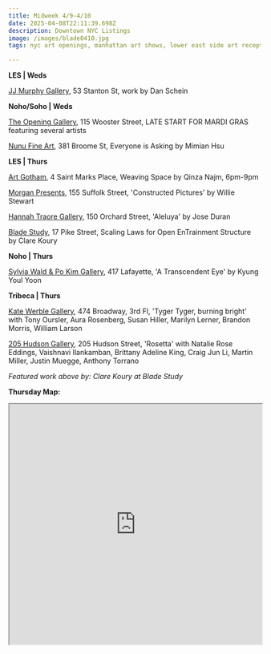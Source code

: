 ```yaml
---
title: Midweek 4/9-4/10
date: 2025-04-08T22:11:39.698Z
description: Downtown NYC Listings
image: /images/blade0410.jpg
tags: nyc art openings, manhattan art shows, lower east side art receptions, tribeca art, soho art

---
```

**L﻿ES | Weds**

[JJ Murphy Gallery](https://www.jjmurphygallery.com/), 53 Stanton St, work by Dan Schein

**N﻿oho/Soho | Weds**

[The Opening Gallery](https://www.theopeninggallery.com/), 115 Wooster Street, LATE START FOR MARDI GRAS featuring several artists

[Nunu Fine Art](https://www.nunufineart.com/new-york), 381 Broome St, Everyone is Asking by Mimian Hsu

**L﻿ES | Thurs**

[Art Gotham](https://www.instagram.com/artgotham), 4 Saint Marks Place, Weaving Space by Qinza Najm, 6pm-9pm

[Morgan Presents](https://www.morgan-presents.com/exhibitions/25-willie-stewart-constructed-pictures/press_release_text/), 155 Suffolk Street, 'Constructed Pictures' by Willie Stewart

[Hannah Traore Gallery](https://hannahtraoregallery.com/exhibition/aleluya/), 150 Orchard Street, 'Aleluya' by Jose Duran

[Blade Study](https://www.bladestudy.net/exhibitions), 17 Pike Street, Scaling Laws for Open EnTrainment Structure by Clare Koury

**N﻿oho | Thurs**

[Sylvia Wald & Po Kim Gallery](https://swpk.org/), 417 Lafayette, 'A Transcendent Eye' by Kyung Youl Yoon

**T﻿ribeca | Thurs**

[Kate Werble Gallery](https://www.katewerblegallery.com/), 474 Broadway, 3rd Fl, 'Tyger Tyger, burning bright' with Tony Oursler, Aura Rosenberg, Susan Hiller, Marilyn Lerner, Brandon Morris, William Larson

[205 Hudson Gallery](https://www.205hudsongallery.org/), 205 Hudson Street, 'Rosetta' with Natalie Rose Eddings, Vaishnavi Ilankamban, Brittany Adeline King, Craig Jun Li, Martin Miller, Justin Muegge, Anthony Torrano

*F﻿eatured work above by: Clare Koury at Blade Study*

**T﻿hursday Map:**

<iframe src="https://www.google.com/maps/d/u/1/embed?mid=1fCjqax0naw-QYnFuyPCEQmJiE2C7o-s&ehbc=2E312F" width="100%" height="480"></iframe>